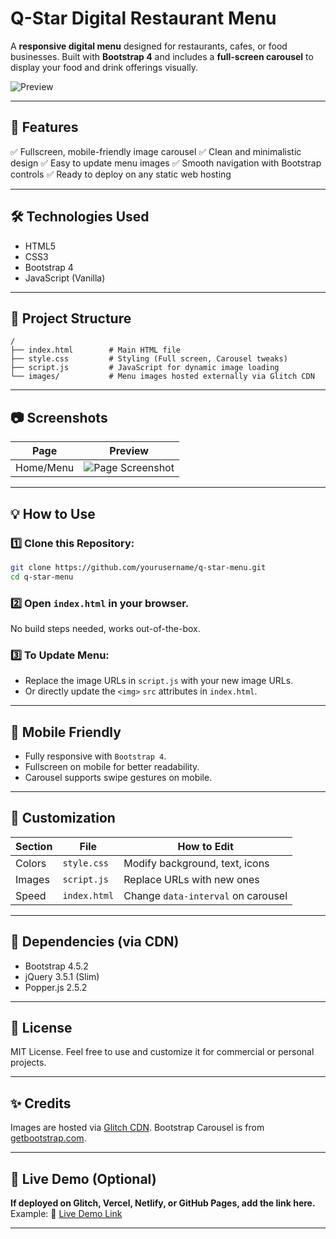# Q-Star Digital Restaurant Menu

A **responsive digital menu** designed for restaurants, cafes, or food businesses. Built with **Bootstrap 4** and includes a **full-screen carousel** to display your food and drink offerings visually.

![Preview](https://cdn.glitch.global/e9c71af1-92e9-47c4-bc4c-89216db142ae/1.png?v=1717395779074)

---

## 🚀 Features

✅ Fullscreen, mobile-friendly image carousel
✅ Clean and minimalistic design
✅ Easy to update menu images
✅ Smooth navigation with Bootstrap controls
✅ Ready to deploy on any static web hosting

---

## 🛠️ Technologies Used

* HTML5
* CSS3
* Bootstrap 4
* JavaScript (Vanilla)

---

## 📂 Project Structure

```
/
├── index.html        # Main HTML file
├── style.css         # Styling (Full screen, Carousel tweaks)
├── script.js         # JavaScript for dynamic image loading
└── images/           # Menu images hosted externally via Glitch CDN
```

---

## 📷 Screenshots

| Page      | Preview                                                                                                  |
| --------- | -------------------------------------------------------------------------------------------------------- |
| Home/Menu | ![Page Screenshot](https://cdn.glitch.global/e9c71af1-92e9-47c4-bc4c-89216db142ae/1.png?v=1717395779074) |

---

## 💡 How to Use

### 1️⃣ Clone this Repository:

```bash
git clone https://github.com/yourusername/q-star-menu.git
cd q-star-menu
```

### 2️⃣ Open `index.html` in your browser.

No build steps needed, works out-of-the-box.

### 3️⃣ To Update Menu:

* Replace the image URLs in `script.js` with your new image URLs.
* Or directly update the `<img>` `src` attributes in `index.html`.

---

## 📱 Mobile Friendly

* Fully responsive with `Bootstrap 4`.
* Fullscreen on mobile for better readability.
* Carousel supports swipe gestures on mobile.

---

## 🎨 Customization

| Section | File         | How to Edit                        |
| ------- | ------------ | ---------------------------------- |
| Colors  | `style.css`  | Modify background, text, icons     |
| Images  | `script.js`  | Replace URLs with new ones         |
| Speed   | `index.html` | Change `data-interval` on carousel |

---

## 🔧 Dependencies (via CDN)

* Bootstrap 4.5.2
* jQuery 3.5.1 (Slim)
* Popper.js 2.5.2

---

## 📝 License

MIT License.
Feel free to use and customize it for commercial or personal projects.

---

## ✨ Credits

Images are hosted via [Glitch CDN](https://glitch.com).
Bootstrap Carousel is from [getbootstrap.com](https://getbootstrap.com).

---

## 🌟 Live Demo (Optional)

**If deployed on Glitch, Vercel, Netlify, or GitHub Pages, add the link here.**
Example:
🔗 [Live Demo Link](https://your-site-url)

---


